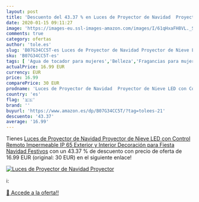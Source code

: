 ```yaml
---
layout: post
title: 'Descuento del 43.37 % en Luces de Proyector de Navidad  Proyector'
date: 2020-01-15 09:11:27
image: 'https://images-eu.ssl-images-amazon.com/images/I/61qHxaFH8VL._SL400_.jpg'
comments: true
category: ofertas
author: 'tole.es'
slug: 'B07G34CC5T-es Luces de Proyector de Navidad Proyector de Nieve LED con...'
sku: 'B07G34CC5T-es'
tags: [ 'Agua de tocador para mujeres','Belleza','Fragancias para mujeres','Instrumentos de percusión para niños','Instrumentos musicales para niños','Juguetes','Juguetes y juegos','Perfumes y fragancias','Productos para el cuidado de la piel','Sets y juegos para el cuidado de la piel','navidad', ]
actualPrice: 16.99 EUR
currency: EUR
price: 16.99
comparePrice: 30 EUR
prodname: 'Luces de Proyector de Navidad  Proyector de Nieve LED con Control Remoto  Impermeable IP 65 Exterior y Interior  Decoración para Fiesta Navidad Festivos'
country: 'es'
flag: '🇪🇸'
brand: ''
buyurl: 'https://www.amazon.es/dp/B07G34CC5T/?tag=tolees-21'
descuento: '43.37'
average: '16.99'
---
```


Tienes [Luces de Proyector de Navidad  Proyector de Nieve LED con Control Remoto  Impermeable IP 65 Exterior y Interior  Decoración para Fiesta Navidad Festivos](https://www.amazon.es/dp/B07G34CC5T/?tag=tolees-21) con un 43.37 % de descuento con precio de oferta de 16.99 EUR (original: 30 EUR) en el siguiente enlace!

[![Luces de Proyector de Navidad  Proyector](https://images-eu.ssl-images-amazon.com/images/I/61qHxaFH8VL._SL400_.jpg)](https://www.amazon.es/dp/B07G34CC5T/?tag=tolees-21)

ℹ️:


[🛒 Accede a la oferta!!](https://www.amazon.es/dp/B07G34CC5T/?tag=tolees-21)
